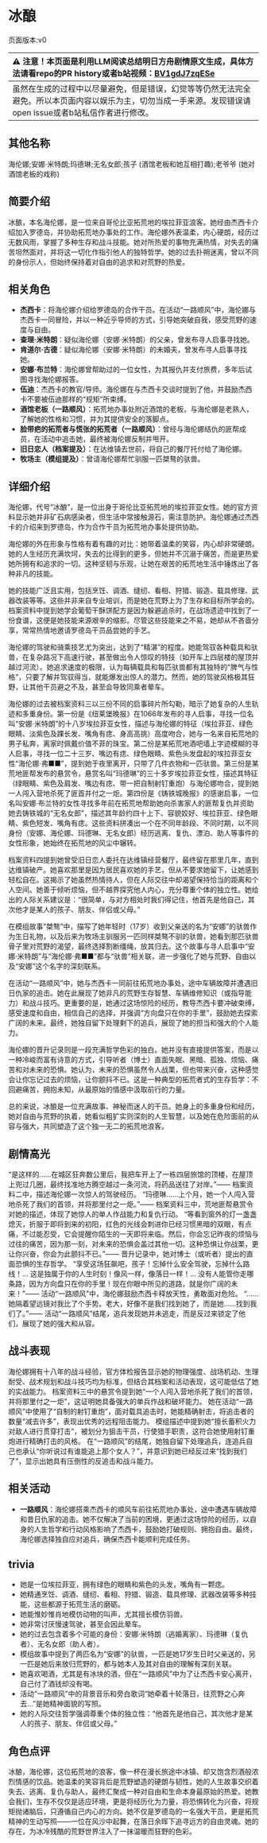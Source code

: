 # 冰酿
页面版本:v0
 

| :warning: 注意！本页面是利用LLM阅读总结明日方舟剧情原文生成，具体方法请看repo的PR history或者b站视频：[BV1gdJ7zqESe](https://www.bilibili.com/video/BV1gdJ7zqESe/)         |
|:----------------------------|
| 虽然在生成的过程中以尽量避免，但是错误，幻觉等等仍然无法完全避免。所以本页面内容以娱乐为主，切勿当成一手来源。发现错误请open issue或者b站私信作者进行修改。|



## 其他名称
海伦娜;安娜·米特朗;玛德琳;无名女郎;孩子 (酒馆老板和她互相打趣);老爷爷 (她对酒馆老板的戏称)
## 简要介绍
冰酿，本名海伦娜，是一位来自哥伦比亚拓荒地的埃拉菲亚浪客。她经由杰西卡介绍加入罗德岛，并协助拓荒地办事处的工作。海伦娜外表温柔，内心硬朗，经历过无数风雨，掌握了多种生存和战斗技能。她对所热爱的事物充满热情，对失去的痛苦坦然面对，并将这一切化作指引他人的独特哲学。她的过去扑朔迷离，曾以不同的身份示人，但始终保持着对自由的追求和对荒野的热爱。
## 相关角色
-   **杰西卡**：将海伦娜介绍给罗德岛的合作干员。在活动“一路顺风”中，海伦娜与杰西卡一同冒险，并以一种近乎导师的方式，引导她突破自我，感受荒野的速度与自由。
-   **查理·米特朗**：疑似海伦娜（安娜·米特朗）的父亲，曾发布寻人启事寻找她。
-   **肯道尔·古德**：疑似海伦娜（安娜·米特朗）的未婚夫，曾发布寻人启事寻找她。
-   **安娜·布兰特**：海伦娜曾帮助过的一位女性，为其报仇并支付旅费，多年后试图寻找海伦娜报答。
-   **伍迪**：杰西卡的教官/导师。海伦娜在与杰西卡交谈时提到了他，并鼓励杰西卡不要被伍迪那样的“规矩”所束缚。
-   **酒馆老板（一路顺风）**：拓荒地办事处附近酒馆的老板，与海伦娜是老熟人，了解她的性格和习惯，并为其提供安全的落脚点。
-   **脸带疤的拓荒者与慌张的拓荒者（一路顺风）**：曾经与海伦娜结仇的匪帮成员，在活动中追击她，最终被海伦娜反制并甩开。
-   **旧日恋人（档案提及）**：在达维镇去世前，将自己的餐厅托付给了海伦娜。
-   **牧场主（模组提及）**：曾请海伦娜帮忙驯服一匹桀骜的驮兽。
## 详细介绍
海伦娜，代号“冰酿”，是一位出身于哥伦比亚拓荒地的埃拉菲亚女性。她的官方资料显示她并非矿石病感染者，但生活中常接触源石，需注意防护。海伦娜通过杰西卡的介绍来到罗德岛，作为合作干员为拓荒地办事处提供协助。

海伦娜的外在形象与性格有着有趣的对比：她带着温柔的笑容，内心却非常硬朗。她的人生经历充满坎坷，失去的比得到的更多，但她并不沉溺于痛苦，而是更热爱她所拥有和追求的一切。这种坚韧与乐观，让她在艰苦的拓荒地生活中锤炼出了各种非凡的技能。

她的技能广泛且实用，包括烹饪、调酒、缝纫、看相、狩猎、锻造、载具修理、武器改装等等。这些并非来自专业培训，而是她在荒野上为了生存和目标所学会的。档案资料中提到她学会葡萄干酥饼配方是因为躲避追杀时，在战场遗迹中找到了一份食谱，这便是她技能来源艰辛的缩影。尽管这些技能来之不易，她却从不吝啬分享，常常热情地邀请罗德岛干员品尝她的手艺。

海伦娜的驾驶和骑乘技艺尤为突出，达到了“精湛”的程度。她能驾驭各种载具和驮兽，在复杂路况下高速行驶，甚至做出令人惊叹的特技（如开车上四层楼的屋顶并越过河流）。她追求速度的极限，认为每辆载具和每匹驮兽都有其独特的“脾气与性格”，只要了解并驾驭得当，就能爆发出惊人的潜力。然而，她的驾驶风格极其狂野，让其他干员避之不及，甚至会导致同乘者晕车。

海伦娜的过去被档案资料三以三份不同的启事碎片所勾勒，暗示了她复杂的人生轨迹和多重身份。第一份是《纽莱堡晚报》在1066年发布的寻人启事，寻找一位名叫“安娜·米特朗”的十八岁埃拉菲亚女性，描述与海伦娜的特征（埃拉菲亚、绿色眼睛、淡紫色及踝长发、嘴角有痣、身高高挑）高度吻合，她与一名来自拓荒地的男子私奔，离家时佩戴价值不菲的珠宝。第二份是某拓荒地酒吧墙上字迹模糊的寻人启事，寻找一位二十三岁、嘴边有痣、绿色眼睛、紫色头发盘起的埃拉菲亚女性“海伦娜·弗■■”，提到她于夜里离开，只带了几件衣物和一匹驮兽。第三份是某荒地匪帮发布的悬赏令，悬赏名叫“玛德琳”的三十多岁埃拉菲亚女性，描述其特征（绿眼睛、紫色及肩发、嘴边有痣、带一把自制射钉重炮）与海伦娜吻合，提到她一人闯入营地杀死了匪首并付之一炬。第四份是《铸铁城晚报》的感谢启事，一位名叫安娜·布兰特的女性寻找多年前在拓荒地帮助她向杀害家人的匪帮复仇并资助她去铸铁城的“无名女郎”，描述其年龄约四十上下、容貌姣好、埃拉菲亚、绿色眼睛、紫色短发、嘴角有痣。这些资料拼凑出一个在不同年龄段、不同时期，以不同身份（安娜、海伦娜、玛德琳、无名女郎）经历逃离、复仇、漂泊、助人等事件的女性形象，她始终在拓荒地的风尘中辗转。

档案资料四提到她曾受旧日恋人委托在达维镇经营餐厅，最终留在那里几年，直到达维镇破产。她喜欢那里是因为居民喜欢她的手艺，但从不要求她留下，让她感到轻松自在。这揭示了她虽然热情待人，但在人际交往中却渴望保持恰当的距离和个人空间。她善于倾听烦恼，但不越界探究他人内心，充分尊重个体的独立性。她给出的人际关系建议是：“很简单，与对方相处时我们得记住，他首先是他自己，其次他才是某人的孩子、朋友、伴侣或父母。”

在模组故事“桀骜”中，描写了她年轻时（17岁）收到父亲送的名为“安娜”的驮兽作为生日礼物，以及后来为牧场主驯服另一匹同样桀骜不驯的驮兽，她看到那匹驮兽骨子里对荒野的渴望，最终选择割断缰绳，放其归去。这个故事与寻人启事中“安娜·米特朗”与“海伦娜·弗■■”都与“驮兽”相关联，进一步强化了她与荒野、自由以及“安娜”这个名字的深刻联系。

在活动“一路顺风”中，她与杰西卡一同前往拓荒地办事处，途中车辆故障并遭遇旧日仇家的追击。她在此展现了她非凡的荒野生存智慧、车辆维修知识（或指导能力）和战斗技巧。更重要的是，她通过这场惊险的经历，教导杰西卡要冲破束缚，感受速度和自由，相信自己的选择，并强调“方向盘只在你的手里”，鼓励她去探索广阔的未来。最终，她独自留下处理剩下的追兵，展现了她的担当和强大的个人能力。

海伦娜的晋升记录则是一段充满哲学色彩的独白。她并没有直接提供答案，而是以一种冷峻而富有诗意的方式，引导听者（博士）直面失眠、黑暗、孤独、烦恼、痛苦和对未来的恐惧。她认为，未来的恐惧虽然令人战栗，但也带来兴奋，这种感觉会让你忘记过去的烦恼，让你颤抖不已。这是一种典型的拓荒者式的生存哲学：不回避痛苦，拥抱未知，从最原始的情感中汲取前行的力量。

总的来说，冰酿是一位充满故事、神秘而迷人的干员。她身上的多重身份和经历，她对自由与荒野的执着，她看似粗犷实则深刻的人生智慧，以及她在危险面前的从容与强大，共同塑造了这个独一无二的拓荒地浪客。
## 剧情高光
“是这样的......在城区狂奔数公里后，我把车开上了一栋四层旅馆的顶楼，在屋顶上兜过几圈，最终找准地方腾空越过一条河流，将药品送往了对岸。”—— 档案资料二中，描述海伦娜一次惊人的驾驶经历。
“玛德琳......上个月，她一个人闯入营地杀死了我们的首领，并将那里付之一炬。”—— 档案资料三中，荒地匪帮悬赏令对她的描述，体现了她惊人的单人作战能力和复仇行动。
“等看到窗外的灯一盏盏熄灭，折服于即将到来的初阳，红色的光线会刺进你已经习惯黑暗的双眼，有点痛，不过能忍受，它会提醒你陌生的一天即将来临。然后，你会忘记昨夜的烦恼与过往的痛苦，因为那一刻，对未来的恐惧会盖过其他一切。这种恐惧让你战栗，更让你兴奋，你会为此颤抖不已。”—— 晋升记录中，她对博士（或听者）提出的直面恐惧的生存哲学。
“享受这场狂飙吧，孩子！忘掉什么安全驾驶，忘掉什么路线！... 这是独属于你的人生时刻！像风一样，像落日一样！... 没有人能管你走哪条路，因为方向盘只在你的手里！现在你眼中所见的道路，就是你广阔的未来！”—— 活动“一路顺风”中，海伦娜鼓励杰西卡释放天性，勇敢面对危险。
“......她隔着望远镜对我比了个手势。老大，好像不是我们找到她了，而是她......找到我们了。”—— 活动“一路顺风”结尾，追兵发现她并未逃走，而是反过来锁定了他们，展现了她的强大和从容。
## 战斗表现
海伦娜拥有十八年的战斗经验，官方体检报告显示她的物理强度、战场机动、生理耐受、战术规划和战斗技巧均为标准，但结合其档案和活动表现，这可能低估了她的实战能力。
档案资料三中的悬赏令提到她“一个人闯入营地杀死了我们的首领，并将那里付之一炬”，这证明她具备强大的单兵作战和破坏能力。
她在活动“一路顺风”中使用了“自制的射钉重炮”，面对载具追击时，她能精确射击，将追击者的数量“减去许多”，表现出优秀的远程阻击能力。
模组描述中提到她“擅长蓄积火力对敌人进行贯穿打击”，被划分为狙击干员，行使猎手职责，这符合她使用射钉重炮进行精确打击的风格。
在“一路顺风”的结尾，她独自留下处理追兵，连追兵自己也承认“你听说过有谁能追上那个女人？”，并意识到她已经反过来“找到我们了”，显示出她具有压倒性的反追击和战斗能力。
## 相关活动
-   **一路顺风**：海伦娜搭乘杰西卡的顺风车前往拓荒地办事处，途中遭遇车辆故障和昔日仇家的追击。她不仅解决了当前的困境，更通过这场惊险的经历，以自身的人生哲学和行动风格影响了杰西卡，鼓励她打破规则、拥抱自由。最终，海伦娜选择独自应对追兵，确保杰西卡能顺利完成任务。
## trivia
*   她是一位埃拉菲亚，拥有绿色的眼睛和紫色的头发，嘴角有一颗痣。
*   她精通烹饪、调酒、缝纫、看相、狩猎、锻造、载具修理、武器改装等多种技能，这些都源于拓荒生活的磨砺。
*   她能惟妙惟肖地模仿动物的叫声，尤其擅长模仿羽兽。
*   她非常讨厌慢速驾驶，甚至会因此晕车。
*   她的过去包含着多个可能的身份：安娜·米特朗（逃婚离家）、玛德琳（复仇者）、无名女郎（助人者）。
*   模组故事中提到了两匹名为“安娜”的驮兽，一匹是她17岁生日时父亲送的，另一匹是她后来放归荒野的，都与她本人及其对自由的理解有深刻关联。
*   她喜欢喝酒，尤其是有冰块的酒，但在“一路顺风”中为了让杰西卡安心离开，自己付了酒钱却没有喝。
*   活动“一路顺风”中的背景音乐和旁白歌词“她牵着十轮落日，往荒野之心奔去...”是她精神面貌的写照。
*   她的人际交往哲学强调尊重个体的独立性：“他首先是他自己，其次他才是某人的孩子、朋友、伴侣或父母。”
## 角色点评
冰酿，海伦娜，这位拓荒地的浪客，像一杯在漫长旅途中冰镇、却又饱含烈酒般浓烈情感的饮品。她温柔的笑容背后是荒野塑造的硬朗与韧性，她的人生故事交织着失去、逃离、复仇与助人，最终汇聚成一种对自由和生命本身最原始的热爱。她教会我们，生存不仅仅是适应环境，更是将经历化为力量，将恐惧转化为兴奋，将规矩抛诸脑后，只遵循自己内心的方向。她不仅是罗德岛的一名强大干员，更是拓荒精神的生动写照——一位在风沙中起舞，在落日余晖下追寻远方的自由灵魂。她的存在，为冰冷残酷的荒野世界注入了一抹温暖而狂野的色彩。